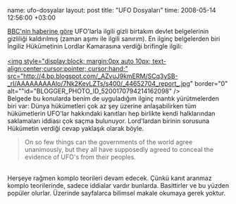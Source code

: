 name: ufo-dosyalar
layout: post
title: "UFO Dosyaları"
time: 2008-05-14 12:56:00 +03:00

<a href="http://news.bbc.co.uk/2/hi/in_pictures/7398491.stm">BBC'nin haberine göre</a> UFO'larla ilgili gizli birtakım devlet belgelerinin gizliliği kaldırılmış (zaman aşımı ile ilgili sanırım). En ilginç belgelerden biri İngiliz Hükümetinin Lordlar Kamarasına verdiği brifingle ilgili:<br /><br /><a href="http://4.bp.blogspot.com/_AZvuJ9kmERM/SCq3ySB-_rI/AAAAAAAAAlo/7Nk2KevLZTs/s1600-h/_44652704_report_.jpg"><img style="display:block; margin:0px auto 10px; text-align:center;cursor:pointer; cursor:hand;" src="http://4.bp.blogspot.com/_AZvuJ9kmERM/SCq3ySB-_rI/AAAAAAAAAlo/7Nk2KevLZTs/s400/_44652704_report_.jpg" border="0" alt=""id="BLOGGER_PHOTO_ID_5200170794214162098" /></a><br />Belgede bu konularda benim de uyguladığım ilginç mantık yürütmelerden biri var: Dünya hükümetleri çok az şey üzerine anlaşabilirken tüm hükümetlerin UFO'lar hakkındaki kanıtları hep birlikte kendi halklarından saklamaları iddiası çok saçma bulunuyor. Lord'lardan birinin sorusuna Hükümetin verdiği cevap yaklaşık olarak böyle. <br /><blockquote>On so few things can the governments of the world agree unanimously, but they all have supposedly agreed to conceal the evidence of UFO's from their peoples.</blockquote><br />Herşeye rağmen komplo teorileri devam edecek. Çünkü kanıt aranmaz komplo teorilerinde, sadece iddialar vardır bunlarda. Basittirler ve bu yüzden popüler olurlar. Üzerinde sayfalarca bilimsel makale okumaya gerek yoktur.
